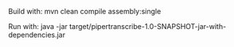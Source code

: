 Build with:
mvn clean compile assembly:single

Run with:
java -jar target/pipertranscribe-1.0-SNAPSHOT-jar-with-dependencies.jar
